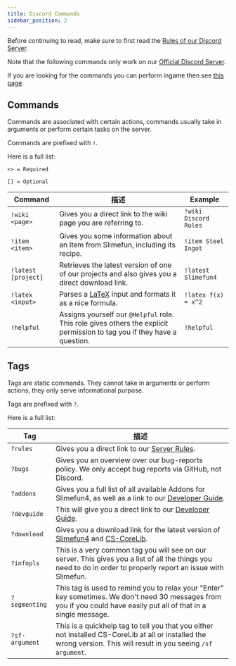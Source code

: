 ```yaml
---
title: Discord Commands
sidebar_position: 2
---
```


Before continuing to read, make sure to first read the [Rules of our Discord Server](Discord-Rules).

Note that the following commands only work on our [Official Discord Server](https://discord.gg/fsD4Bkh).

If you are looking for the commands you can perform ingame then see [this page](Commands).

## Commands

Commands are associated with certain actions, commands usually take in arguments or perform certain tasks on the server.

Commands are prefixed with `!`.

Here is a full list:

`<> = Required`

`[] = Optional`

| Command                | 描述                                                                                                                       | Example               |
| ---------------------- | ------------------------------------------------------------------------------------------------------------------------ | --------------------- |
| `!wiki <page>`   | Gives you a direct link to the wiki page you are referring to.                                                           | `!wiki Discord Rules` |
| `!item <item>`   | Gives you some information about an Item from Slimefun, including its recipe.                                            | `!item Steel Ingot`   |
| `!latest [project]`    | Retrieves the latest version of one of our projects and also gives you a direct download link.                           | `!latest Slimefun4`   |
| `!latex <input>` | Parses a [LaTeX](https://en.wikipedia.org/wiki/LaTeX) input and formats it as a nice formula.                            | `!latex f(x) = x^2`   |
| `!helpful`             | Assigns yourself our `@Helpful` role. This role gives others the explicit permission to tag you if they have a question. | `!helpful`            |

## Tags

Tags are static commands. They cannot take in arguments or perform actions, they only serve informational purpose.

Tags are prefixed with `?`.

Here is a full list:

| Tag            | 描述                                                                                                                                                                                                                                     |
| -------------- | -------------------------------------------------------------------------------------------------------------------------------------------------------------------------------------------------------------------------------------- |
| `?rules`       | Gives you a direct link to our [Server Rules](Discord-Rules).                                                                                                                                                                          |
| `?bugs`        | Gives you an overview over our bug-reports policy. We only accept bug reports via GitHub, not Discord.                                                                                                                                 |
| `?addons`      | Gives you a full list of all available Addons for Slimefun4, as well as a link to our [Developer Guide](Developer-Guide).                                                                                                              |
| `?devguide`    | This will give you a direct link to our [Developer Guide](Developer-Guide).                                                                                                                                                            |
| `?download`    | Gives you a download link for the latest version of [Slimefun4](https://thebusybiscuit.github.io/builds/TheBusyBiscuit/Slimefun4/master/) and [CS-CoreLib](https://thebusybiscuit.github.io/builds/TheBusyBiscuit/CS-CoreLib/master/). |
| `?infopls`     | This is a very common tag you will see on our server. This gives you a list of all the things you need to do in order to properly report an issue with Slimefun.                                                                       |
| `?segmenting`  | This tag is used to remind you to relax your "Enter" key sometimes. We don't need 30 messages from you if you could have easily put all of that in a single message.                                                                   |
| `?sf-argument` | This is a quickhelp tag to tell you that you either not installed CS-CoreLib at all or installed the wrong version. This will result in you seeing `/sf argument`.                                                                     |
